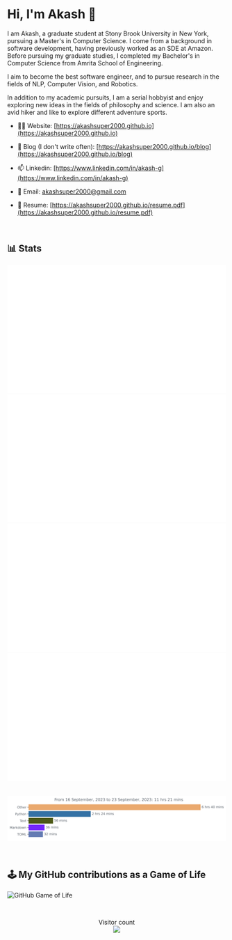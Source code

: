 <h1> Hi, I'm Akash 👋 </h1>

I am Akash, a graduate student at Stony Brook University in New York, pursuing a Master's in Computer Science. I come from a background in software development, having previously worked as an SDE at Amazon. Before pursuing my graduate studies, I completed my Bachelor's in Computer Science from Amrita School of Engineering.

I aim to become the best software engineer, and to pursue research in the fields of NLP, Computer Vision, and Robotics.

In addition to my academic pursuits, I am a serial hobbyist and enjoy exploring new ideas in the fields of philosophy and science. I am also an avid hiker and like to explore different adventure sports.

- 👨‍💻 Website: [https://akashsuper2000.github.io](https://akashsuper2000.github.io)

- 📝 Blog (I don't write often): [https://akashsuper2000.github.io/blog](https://akashsuper2000.github.io/blog)

- 📫 Linkedin: [https://www.linkedin.com/in/akash-g](https://www.linkedin.com/in/akash-g)

- 📧 Email: [akashsuper2000@gmail.com](mailto:akashsuper2000@gmail.com)

- 📄 Resume: [https://akashsuper2000.github.io/resume.pdf](https://akashsuper2000.github.io/resume.pdf)

<br/>

<h2>📊 Stats</h2>

<div align="center">
<a>
<img src="https://raw.githubusercontent.com/akashsuper2000/github-stats/master/generated/overview.svg#gh-dark-mode-only" />
<img src="https://raw.githubusercontent.com/akashsuper2000/github-stats/master/generated/languages.svg#gh-dark-mode-only" />
</a>

<a>
<img src="https://raw.githubusercontent.com/akashsuper2000/github-stats/master/generated/overview.svg#gh-light-mode-only" />
<img src="https://raw.githubusercontent.com/akashsuper2000/github-stats/master/generated/languages.svg#gh-light-mode-only" />
</a>

</div>

<br/>

<img
  src="https://github.com/akashsuper2000/akashsuper2000/blob/master/images/stat.svg"
  alt="Akash WakaTime Activity"
/>

<br/>

<h2>🕹️ My GitHub contributions as a Game of Life</h2>

![GitHub Game of Life](https://github4life.herokuapp.com/akashsuper2000.gif)

<br/>

<p align="center"> 
  Visitor count<br>
  <img src="https://profile-counter.glitch.me/akashsuper2000/count.svg" />
</p>
